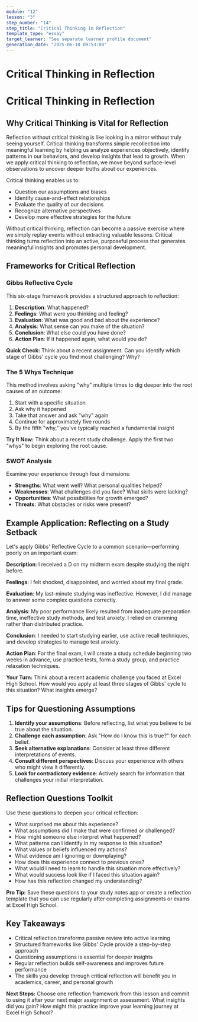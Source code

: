```yaml
---
module: "12"
lesson: "3"
step_number: "14"
step_title: "Critical Thinking in Reflection"
template_type: "essay"
target_learner: "See separate learner profile document"
generation_date: "2025-06-10 09:53:00"
---
```


# Critical Thinking in Reflection

# Critical Thinking in Reflection

## Why Critical Thinking is Vital for Reflection

Reflection without critical thinking is like looking in a mirror without truly seeing yourself. Critical thinking transforms simple recollection into meaningful learning by helping us analyze experiences objectively, identify patterns in our behaviors, and develop insights that lead to growth. When we apply critical thinking to reflection, we move beyond surface-level observations to uncover deeper truths about our experiences.

Critical thinking enables us to:
- Question our assumptions and biases
- Identify cause-and-effect relationships
- Evaluate the quality of our decisions
- Recognize alternative perspectives
- Develop more effective strategies for the future

Without critical thinking, reflection can become a passive exercise where we simply replay events without extracting valuable lessons. Critical thinking turns reflection into an active, purposeful process that generates meaningful insights and promotes personal development.

## Frameworks for Critical Reflection

### Gibbs Reflective Cycle
This six-stage framework provides a structured approach to reflection:
1. **Description**: What happened?
2. **Feelings**: What were you thinking and feeling?
3. **Evaluation**: What was good and bad about the experience?
4. **Analysis**: What sense can you make of the situation?
5. **Conclusion**: What else could you have done?
6. **Action Plan**: If it happened again, what would you do?

**Quick Check:** Think about a recent assignment. Can you identify which stage of Gibbs' cycle you find most challenging? Why?

### The 5 Whys Technique
This method involves asking "why" multiple times to dig deeper into the root causes of an outcome:
1. Start with a specific situation
2. Ask why it happened
3. Take that answer and ask "why" again
4. Continue for approximately five rounds
5. By the fifth "why," you've typically reached a fundamental insight

**Try It Now:** Think about a recent study challenge. Apply the first two "whys" to begin exploring the root cause.

### SWOT Analysis
Examine your experience through four dimensions:
- **Strengths**: What went well? What personal qualities helped?
- **Weaknesses**: What challenges did you face? What skills were lacking?
- **Opportunities**: What possibilities for growth emerged?
- **Threats**: What obstacles or risks were present?

## Example Application: Reflecting on a Study Setback

Let's apply Gibbs' Reflective Cycle to a common scenario—performing poorly on an important exam:

**Description**: I received a D on my midterm exam despite studying the night before.

**Feelings**: I felt shocked, disappointed, and worried about my final grade.

**Evaluation**: My last-minute studying was ineffective. However, I did manage to answer some complex questions correctly.

**Analysis**: My poor performance likely resulted from inadequate preparation time, ineffective study methods, and test anxiety. I relied on cramming rather than distributed practice.

**Conclusion**: I needed to start studying earlier, use active recall techniques, and develop strategies to manage test anxiety.

**Action Plan**: For the final exam, I will create a study schedule beginning two weeks in advance, use practice tests, form a study group, and practice relaxation techniques.

**Your Turn:** Think about a recent academic challenge you faced at Excel High School. How would you apply at least three stages of Gibbs' cycle to this situation? What insights emerge?

## Tips for Questioning Assumptions

1. **Identify your assumptions**: Before reflecting, list what you believe to be true about the situation.
2. **Challenge each assumption**: Ask "How do I know this is true?" for each belief.
3. **Seek alternative explanations**: Consider at least three different interpretations of events.
4. **Consult different perspectives**: Discuss your experience with others who might view it differently.
5. **Look for contradictory evidence**: Actively search for information that challenges your initial interpretation.

## Reflection Questions Toolkit

Use these questions to deepen your critical reflection:

- What surprised me about this experience?
- What assumptions did I make that were confirmed or challenged?
- How might someone else interpret what happened?
- What patterns can I identify in my response to this situation?
- What values or beliefs influenced my actions?
- What evidence am I ignoring or downplaying?
- How does this experience connect to previous ones?
- What would I need to learn to handle this situation more effectively?
- What would success look like if I faced this situation again?
- How has this reflection changed my understanding?

**Pro Tip:** Save these questions to your study notes app or create a reflection template that you can use regularly after completing assignments or exams at Excel High School.

## Key Takeaways

- Critical reflection transforms passive review into active learning
- Structured frameworks like Gibbs' Cycle provide a step-by-step approach
- Questioning assumptions is essential for deeper insights
- Regular reflection builds self-awareness and improves future performance
- The skills you develop through critical reflection will benefit you in academics, career, and personal growth

**Next Steps:** Choose one reflection framework from this lesson and commit to using it after your next major assignment or assessment. What insights did you gain? How might this practice improve your learning journey at Excel High School?